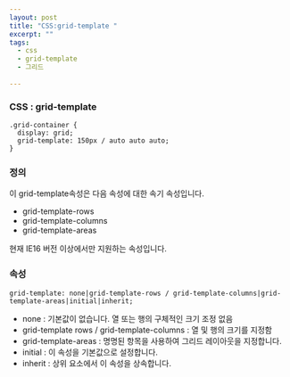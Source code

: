 ```yaml
---
layout: post
title: "CSS:grid-template "
excerpt: ""
tags: 
  - css
  - grid-template
  - 그리드
  
---
```



### CSS : grid-template
```
.grid-container {
  display: grid;
  grid-template: 150px / auto auto auto;
}
```
### 정의
이 grid-template속성은 다음 속성에 대한 속기 속성입니다.
  + grid-template-rows
  + grid-template-columns
  + grid-template-areas

현재 IE16 버전 이상에서만 지원하는 속성입니다.

### 속성
`grid-template: none|grid-template-rows / grid-template-columns|grid-template-areas|initial|inherit;`

+ none : 기본값이 없습니다. 열 또는 행의 구체적인 크기 조정 없음	
+ grid-template rows / grid-template-columns : 열 및 행의 크기를 지정함	
+ grid-template-areas : 명명된 항목을 사용하여 그리드 레이아웃을 지정합니다.	
+ initial : 이 속성을 기본값으로 설정합니다. 
+ inherit : 상위 요소에서 이 속성을 상속합니다. 
